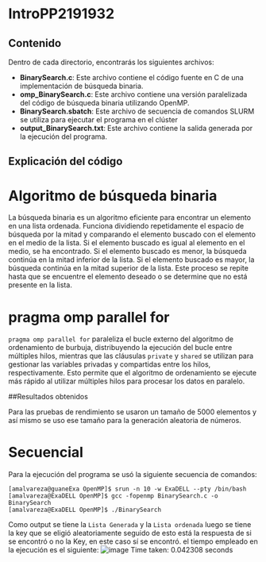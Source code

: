 # IntroPP2191932

## Contenido

Dentro de cada directorio, encontrarás los siguientes archivos:

- **BinarySearch.c**: Este archivo contiene el código fuente en C de una implementación de búsqueda binaria.
- **omp_BinarySearch.c**: Este archivo contiene una versión paralelizada del código de búsqueda binaria utilizando OpenMP.
- **BinarySearch.sbatch**: Este archivo de secuencia de comandos SLURM se utiliza para ejecutar el programa en el clúster
- **output_BinarySearch.txt**: Este archivo contiene la salida generada por la ejecución del programa.

## Explicación del código

# Algoritmo de búsqueda binaria

La búsqueda binaria es un algoritmo eficiente para encontrar un elemento en una lista ordenada. Funciona dividiendo repetidamente el espacio de búsqueda por la mitad y comparando el elemento buscado con el elemento en el medio de la lista. Si el elemento buscado es igual al elemento en el medio, se ha encontrado. Si el elemento buscado es menor, la búsqueda continúa en la mitad inferior de la lista. Si el elemento buscado es mayor, la búsqueda continúa en la mitad superior de la lista. Este proceso se repite hasta que se encuentre el elemento deseado o se determine que no está presente en la lista.

# pragma omp parallel for

`pragma omp parallel for` paraleliza el bucle externo del algoritmo de ordenamiento de burbuja, distribuyendo la ejecución del bucle entre múltiples hilos, mientras que las cláusulas `private` y `shared` se utilizan para gestionar las variables privadas y compartidas entre los hilos, respectivamente. Esto permite que el algoritmo de ordenamiento se ejecute más rápido al utilizar múltiples hilos para procesar los datos en paralelo.

##Resultados obtenidos

Para las pruebas de rendimiento se usaron un tamaño de 5000 elementos y así mismo se uso ese tamaño para la generación aleatoria de números.

# Secuencial
Para la ejecución del programa se usó la siguiente secuencia de comandos:
```
[amalvareza@guaneExa OpenMP]$ srun -n 10 -w ExaDELL --pty /bin/bash
[amalvareza@ExaDELL OpenMP]$ gcc -fopenmp BinarySearch.c -o BinarySearch
[amalvareza@ExaDELL OpenMP]$ ./BinarySearch
```

Como output se tiene la `Lista Generada` y la `Lista ordenada` luego se tiene la key que se eligió aleatoriamente seguido de esto está la respuesta de si se encontró o no la Key, en este caso sí se encontró.
el tiempo empleado en la ejecución es el siguiente: 
![image](https://github.com/SC3UIS/IntroPP2191932/assets/91171649/952a51f7-4964-45b8-a435-36fa5fe9c444)
Time taken: 0.042308 seconds



